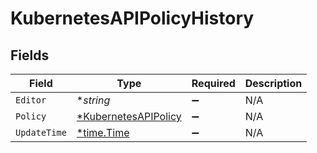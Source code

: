 # KubernetesAPIPolicyHistory


## Fields

| Field                                                              | Type                                                               | Required                                                           | Description                                                        |
| ------------------------------------------------------------------ | ------------------------------------------------------------------ | ------------------------------------------------------------------ | ------------------------------------------------------------------ |
| `Editor`                                                           | **string*                                                          | :heavy_minus_sign:                                                 | N/A                                                                |
| `Policy`                                                           | [*KubernetesAPIPolicy](../../models/shared/kubernetesapipolicy.md) | :heavy_minus_sign:                                                 | N/A                                                                |
| `UpdateTime`                                                       | [*time.Time](https://pkg.go.dev/time#Time)                         | :heavy_minus_sign:                                                 | N/A                                                                |